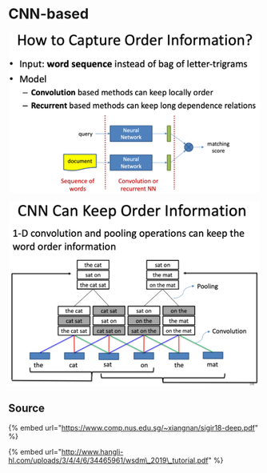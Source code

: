 # CNN-based

![](../../../../../../../../.gitbook/assets/lark20190528152709.png)

![](../../../../../../../../.gitbook/assets/lark20190528152821.png)

## Source

{% embed url="https://www.comp.nus.edu.sg/~xiangnan/sigir18-deep.pdf" %}

{% embed url="http://www.hangli-hl.com/uploads/3/4/4/6/34465961/wsdm\_2019\_tutorial.pdf" %}

